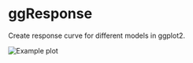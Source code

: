 # ggResponse
Create response curve for different models in ggplot2.

![Example plot](https://ibb.co/cKhsu8)
